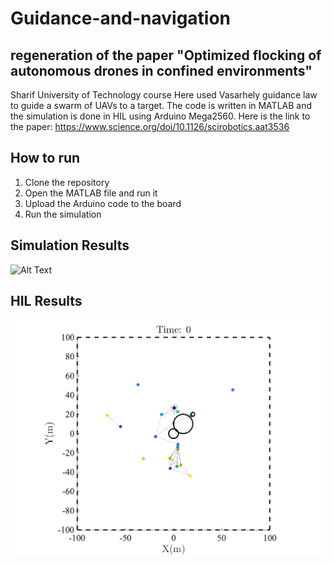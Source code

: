 # Guidance-and-navigation
## regeneration of the paper "Optimized flocking of autonomous drones in confined environments"
Sharif University of Technology course
Here used Vasarhely guidance law to guide a swarm of UAVs to a target. The code is written in MATLAB and the simulation is done in HIL using Arduino Mega2560.
Here is the link to the paper: https://www.science.org/doi/10.1126/scirobotics.aat3536
<!-- add gif of work -->
## How to run
1. Clone the repository
2. Open the MATLAB file and run it
3. Upload the Arduino code to the board
4. Run the simulation
## Simulation Results <!-- add gif result of work -->
![Alt Text](Project/Figure/gif/created_gif.gif)
## HIL Results <!-- add gif result of work -->
![Alt Text](Project/Figure/HIL/created_gif.gif)